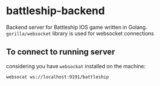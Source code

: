 # battleship-backend

Backend server for Battleship IOS game written in Golang. `gorilla/websocket` library is used for websocket connections


## To connect to running server
considering you have `websockat` installed on the machine:

`websocat ws://localhost:9191/battleship` 